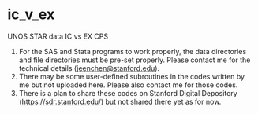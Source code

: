 # ic_v_ex
UNOS STAR data IC vs EX CPS
1. For the SAS and Stata programs to work properly, the data directories and file directories must be pre-set properly. Please contact me for the technical details (jeenchen@stanford.edu).
2. There may be some user-defined subroutines in the codes written by me but not uploaded here.  Please also contact me for those codes.
3. There is a plan to share these codes on Stanford Digital Depository (https://sdr.stanford.edu/) but not shared there yet as for now.

